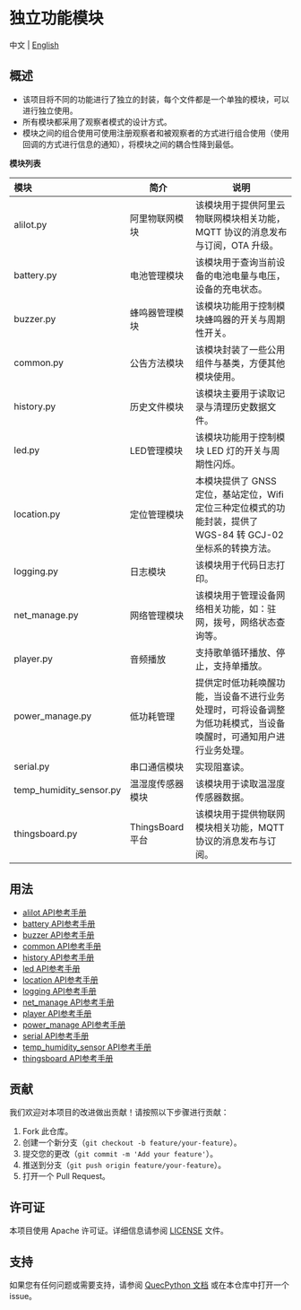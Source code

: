 # 独立功能模块

中文 | [English](./README.md)

## 概述

- 该项目将不同的功能进行了独立的封装，每个文件都是一个单独的模块，可以进行独立使用。
- 所有模块都采用了观察者模式的设计方式。
- 模块之间的组合使用可使用注册观察者和被观察者的方式进行组合使用（使用回调的方式进行信息的通知），将模块之间的耦合性降到最低。

**模块列表**

|模块|简介|说明|
|:---|---|---|
|aliIot.py|阿里物联网模块|该模块用于提供阿里云物联网模块相关功能，MQTT 协议的消息发布与订阅，OTA 升级。|
|battery.py|电池管理模块|该模块用于查询当前设备的电池电量与电压，设备的充电状态。|
|buzzer.py|蜂鸣器管理模块|该模块功能用于控制模块蜂鸣器的开关与周期性开关。|
|common.py|公告方法模块|该模块封装了一些公用组件与基类，方便其他模块使用。|
|history.py|历史文件模块|该模块主要用于读取记录与清理历史数据文件。|
|led.py|LED管理模块|该模块功能用于控制模块 LED 灯的开关与周期性闪烁。|
|location.py|定位管理模块|本模块提供了 GNSS 定位，基站定位，Wifi 定位三种定位模式的功能封装，提供了 WGS-84 转 GCJ-02 坐标系的转换方法。|
|logging.py|日志模块|该模块用于代码日志打印。|
|net_manage.py|网络管理模块|该模块用于管理设备网络相关功能，如：驻网，拨号，网络状态查询等。|
|player.py|音频播放|支持歌单循环播放、停止，支持单播放。|
|power_manage.py|低功耗管理|提供定时低功耗唤醒功能，当设备不进行业务处理时，可将设备调整为低功耗模式，当设备唤醒时，可通知用户进行业务处理。|
|serial.py|串口通信模块|实现阻塞读。|
|temp_humidity_sensor.py|温湿度传感器模块|该模块用于读取温湿度传感器数据。|
|thingsboard.py|ThingsBoard 平台|该模块用于提供物联网模块相关功能，MQTT 协议的消息发布与订阅。|

## 用法

- [aliIot API参考手册](./docs/zh/aliIot_API参考手册.md)
- [battery API参考手册](./docs/zh/battery_API参考手册.md)
- [buzzer API参考手册](./docs/zh/led&buzzer_API参考手册.md)
- [common API参考手册](./docs/zh/common_API参考手册.md)
- [history API参考手册](./docs/zh/history_API参考手册.md)
- [led API参考手册](./docs/zh/led&buzzer_API参考手册.md)
- [location API参考手册](./docs/zh/location_API参考手册.md)
- [logging API参考手册](./docs/zh/logging_API参考手册.md)
- [net_manage API参考手册](./docs/zh/net_manage_API参考手册.md)
- [player API参考手册](./docs/zh/player_API参考手册.md)
- [power_manage API参考手册](./docs/zh/power_manage_API参考手册.md)
- [serial API参考手册](./docs/zh/serial_API参考手册.md)
- [temp_humidity_sensor API参考手册](./docs/zh/temp_humidity_sensor_API参考手册.md)
- [thingsboard API参考手册](./docs/zh/thingsboard_API参考手册.md)

## 贡献

我们欢迎对本项目的改进做出贡献！请按照以下步骤进行贡献：

1. Fork 此仓库。
2. 创建一个新分支（`git checkout -b feature/your-feature`）。
3. 提交您的更改（`git commit -m 'Add your feature'`）。
4. 推送到分支（`git push origin feature/your-feature`）。
5. 打开一个 Pull Request。

## 许可证

本项目使用 Apache 许可证。详细信息请参阅 [LICENSE](./LICENSE) 文件。

## 支持

如果您有任何问题或需要支持，请参阅 [QuecPython 文档](https://python.quectel.com/doc) 或在本仓库中打开一个 issue。
